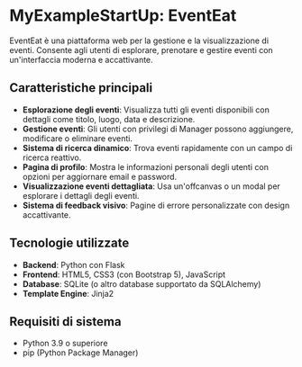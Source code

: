 # MyExampleStartUp: EventEat

EventEat è una piattaforma web per la gestione e la visualizzazione di eventi. Consente agli utenti di esplorare, prenotare e gestire eventi con un'interfaccia moderna e accattivante.

## Caratteristiche principali

- **Esplorazione degli eventi**: Visualizza tutti gli eventi disponibili con dettagli come titolo, luogo, data e descrizione.
- **Gestione eventi**: Gli utenti con privilegi di Manager possono aggiungere, modificare o eliminare eventi.
- **Sistema di ricerca dinamico**: Trova eventi rapidamente con un campo di ricerca reattivo.
- **Pagina di profilo**: Mostra le informazioni personali degli utenti con opzioni per aggiornare email e password.
- **Visualizzazione eventi dettagliata**: Usa un'offcanvas o un modal per esplorare i dettagli degli eventi.
- **Sistema di feedback visivo**: Pagine di errore personalizzate con design accattivante.

## Tecnologie utilizzate

- **Backend**: Python con Flask
- **Frontend**: HTML5, CSS3 (con Bootstrap 5), JavaScript
- **Database**: SQLite (o altro database supportato da SQLAlchemy)
- **Template Engine**: Jinja2

## Requisiti di sistema

- Python 3.9 o superiore
- pip (Python Package Manager)
